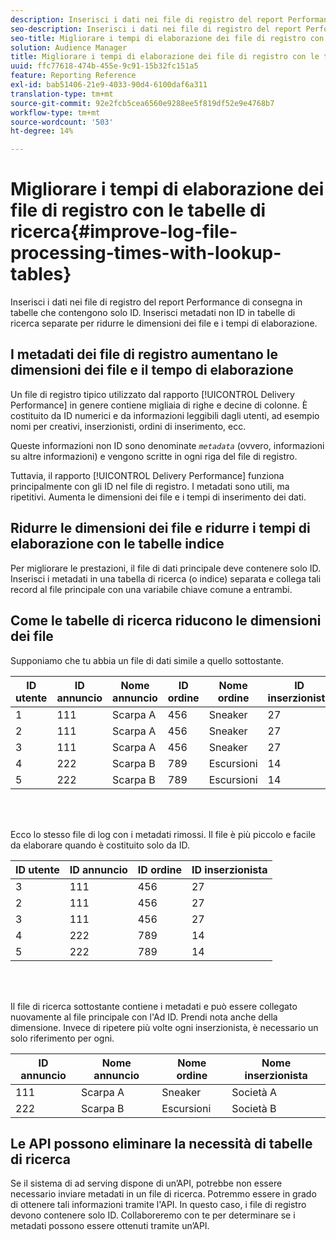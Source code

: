 ```yaml
---
description: Inserisci i dati nei file di registro del report Performance di consegna in tabelle che contengono solo ID. Inserisci metadati non ID in tabelle di ricerca separate per ridurre le dimensioni dei file e i tempi di elaborazione.
seo-description: Inserisci i dati nei file di registro del report Performance di consegna in tabelle che contengono solo ID. Inserisci metadati non ID in tabelle di ricerca separate per ridurre le dimensioni dei file e i tempi di elaborazione.
seo-title: Migliorare i tempi di elaborazione dei file di registro con le tabelle di ricerca
solution: Audience Manager
title: Migliorare i tempi di elaborazione dei file di registro con le tabelle di ricerca
uuid: ffc77618-474b-455e-9c91-15b32fc151a5
feature: Reporting Reference
exl-id: bab51406-21e9-4033-90d4-6100daf6a311
translation-type: tm+mt
source-git-commit: 92e2fcb5cea6560e9288ee5f819df52e9e4768b7
workflow-type: tm+mt
source-wordcount: '503'
ht-degree: 14%

---
```


# Migliorare i tempi di elaborazione dei file di registro con le tabelle di ricerca{#improve-log-file-processing-times-with-lookup-tables}

Inserisci i dati nei file di registro del report Performance di consegna in tabelle che contengono solo ID. Inserisci metadati non ID in tabelle di ricerca separate per ridurre le dimensioni dei file e i tempi di elaborazione.

<!-- 

c_lookup_tables.xml

 -->

## I metadati dei file di registro aumentano le dimensioni dei file e il tempo di elaborazione

Un file di registro tipico utilizzato dal rapporto [!UICONTROL Delivery Performance] in genere contiene migliaia di righe e decine di colonne. È costituito da ID numerici e da informazioni leggibili dagli utenti, ad esempio nomi per creativi, inserzionisti, ordini di inserimento, ecc.

Queste informazioni non ID sono denominate *`metadata`* (ovvero, informazioni su altre informazioni) e vengono scritte in ogni riga del file di registro.

Tuttavia, il rapporto [!UICONTROL Delivery Performance] funziona principalmente con gli ID nel file di registro. I metadati sono utili, ma ripetitivi. Aumenta le dimensioni dei file e i tempi di inserimento dei dati.

## Ridurre le dimensioni dei file e ridurre i tempi di elaborazione con le tabelle indice

Per migliorare le prestazioni, il file di dati principale deve contenere solo ID. Inserisci i metadati in una tabella di ricerca (o indice) separata e collega tali record al file principale con una variabile chiave comune a entrambi.

## Come le tabelle di ricerca riducono le dimensioni dei file

Supponiamo che tu abbia un file di dati simile a quello sottostante.

| ID utente | ID annuncio | Nome annuncio | ID ordine | Nome ordine | ID inserzionista | Nome inserzionista |
|---|---|---|---|---|---|---|
| 1 | 111 | Scarpa A | 456 | Sneaker | 27 | Società A |
| 2 | 111 | Scarpa A | 456 | Sneaker | 27 | Società A |
| 3 | 111 | Scarpa A | 456 | Sneaker | 27 | Società A |
| 4 | 222 | Scarpa B | 789 | Escursioni | 14 | Società B |
| 5 | 222 | Scarpa B | 789 | Escursioni | 14 | Società B |

<br> 

Ecco lo stesso file di log con i metadati rimossi. Il file è più piccolo e facile da elaborare quando è costituito solo da ID.

| ID utente | ID annuncio | ID ordine | ID inserzionista |
|---|---|---|---|
| 3 | 111 | 456 | 27 |
| 2 | 111 | 456 | 27 |
| 3 | 111 | 456 | 27 |
| 4 | 222 | 789 | 14 |
| 5 | 222 | 789 | 14 |

<br> 

Il file di ricerca sottostante contiene i metadati e può essere collegato nuovamente al file principale con l&#39;Ad ID. Prendi nota anche della dimensione. Invece di ripetere più volte ogni inserzionista, è necessario un solo riferimento per ogni.

| ID annuncio | Nome annuncio | Nome ordine | Nome inserzionista |
|---|---|---|---|
| 111 | Scarpa A | Sneaker | Società A |
| 222 | Scarpa B | Escursioni | Società B |

## Le API possono eliminare la necessità di tabelle di ricerca

Se il sistema di ad serving dispone di un’API, potrebbe non essere necessario inviare metadati in un file di ricerca. Potremmo essere in grado di ottenere tali informazioni tramite l&#39;API. In questo caso, i file di registro devono contenere solo ID. Collaboreremo con te per determinare se i metadati possono essere ottenuti tramite un’API.
